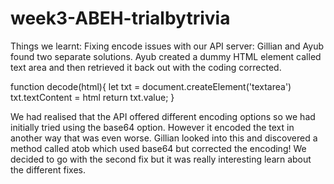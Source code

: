 # week3-ABEH-trialbytrivia

Things we learnt: 
Fixing encode issues with our API server: Gillian and Ayub found two separate solutions.
Ayub created a dummy HTML element called text area and then retrieved it back out with the coding corrected.

function decode(html){
    let txt = document.createElement('textarea')
    txt.textContent = html
    return txt.value;
}

We had realised that the API offered different encoding options so we had initially tried using the base64 option. However it encoded the text in another way that was even worse.
Gillian looked into this and discovered a method called atob which used base64 but corrected the encoding!
We decided to go with the second fix but it was really interesting learn about the different fixes. 
